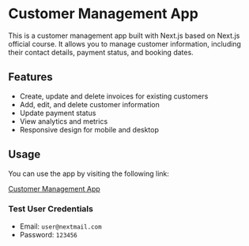 # Customer Management App

This is a customer management app built with Next.js based on Next.js official course. It allows you to manage customer information, including their contact details, payment status, and booking dates.

## Features

- Create, update and delete invoices for existing customers
- Add, edit, and delete customer information
- Update payment status
- View analytics and metrics
- Responsive design for mobile and desktop

## Usage

You can use the app by visiting the following link:

[Customer Management App](https://nextjs-dashboard-gamma-blond.vercel.app/)

### Test User Credentials

- Email: `user@nextmail.com`
- Password: `123456`
